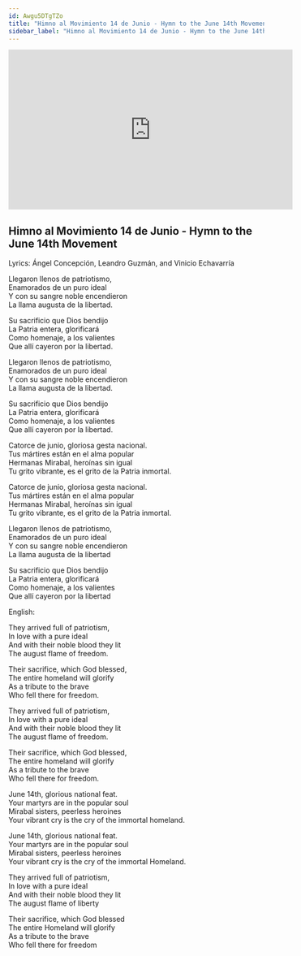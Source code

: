 ```yaml
---
id: Awgu5DTgTZo
title: "Himno al Movimiento 14 de Junio - Hymn to the June 14th Movement"
sidebar_label: "Himno al Movimiento 14 de Junio - Hymn to the June 14th Movement"
---
```


<div class="video-float-container">
  <iframe
    width="560"
    height="315"
    src="https://www.youtube.com/embed/Awgu5DTgTZo"
    title="YouTube video player"
    frameborder="0"
    allow="accelerometer; autoplay; clipboard-write; encrypted-media; gyroscope; picture-in-picture; web-share"
    referrerpolicy="strict-origin-when-cross-origin"
    allowfullscreen
  ></iframe>
</div>

## Himno al Movimiento 14 de Junio - Hymn to the June 14th Movement

Lyrics: Ángel Concepción, Leandro Guzmán, and Vinicio Echavarría

Llegaron llenos de patriotismo,  
Enamorados de un puro ideal  
Y con su sangre noble encendieron  
La llama augusta de la libertad.

Su sacrificio que Dios bendijo  
La Patria entera, glorificará  
Como homenaje, a los valientes  
Que allí cayeron por la libertad.

Llegaron llenos de patriotismo,  
Enamorados de un puro ideal  
Y con su sangre noble encendieron  
La llama augusta de la libertad.

Su sacrificio que Dios bendijo  
La Patria entera, glorificará  
Como homenaje, a los valientes  
Que allí cayeron por la libertad.

Catorce de junio, gloriosa gesta nacional.  
Tus mártires están en el alma popular  
Hermanas Mirabal, heroínas sin igual  
Tu grito vibrante, es el grito de la Patria inmortal.

Catorce de junio, gloriosa gesta nacional.  
Tus mártires están en el alma popular  
Hermanas Mirabal, heroínas sin igual  
Tu grito vibrante, es el grito de la Patria inmortal.

Llegaron llenos de patriotismo,  
Enamorados de un puro ideal  
Y con su sangre noble encendieron  
La llama augusta de la libertad

Su sacrificio que Dios bendijo  
La Patria entera, glorificará  
Como homenaje, a los valientes  
Que allí cayeron por la libertad

English:

They arrived full of patriotism,  
In love with a pure ideal  
And with their noble blood they lit  
The august flame of freedom.

Their sacrifice, which God blessed,  
The entire homeland will glorify  
As a tribute to the brave  
Who fell there for freedom.

They arrived full of patriotism,  
In love with a pure ideal  
And with their noble blood they lit  
The august flame of freedom.

Their sacrifice, which God blessed,  
The entire homeland will glorify  
As a tribute to the brave  
Who fell there for freedom.

June 14th, glorious national feat.  
Your martyrs are in the popular soul  
Mirabal sisters, peerless heroines  
Your vibrant cry is the cry of the immortal homeland.

June 14th, glorious national feat.   
Your martyrs are in the popular soul  
Mirabal sisters, peerless heroines  
Your vibrant cry is the cry of the immortal Homeland.

They arrived full of patriotism,  
In love with a pure ideal  
And with their noble blood they lit  
The august flame of liberty

Their sacrifice, which God blessed  
The entire Homeland will glorify  
As a tribute to the brave  
Who fell there for freedom
